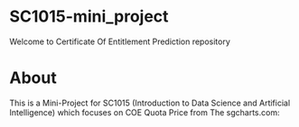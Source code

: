 # SC1015-mini_project
Welcome to Certificate Of Entitlement Prediction repository

# About
This is a Mini-Project for SC1015 (Introduction to Data Science and Artificial Intelligence) which focuses on COE Quota Price from The sgcharts.com:
